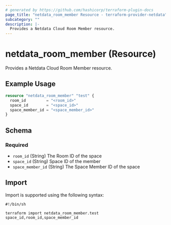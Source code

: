 ```yaml
---
# generated by https://github.com/hashicorp/terraform-plugin-docs
page_title: "netdata_room_member Resource - terraform-provider-netdata"
subcategory: ""
description: |-
  Provides a Netdata Cloud Room Member resource.
---
```


# netdata_room_member (Resource)

Provides a Netdata Cloud Room Member resource.

## Example Usage

```terraform
resource "netdata_room_member" "test" {
  room_id         = "<room_id>"
  space_id        = "<space_id>"
  space_member_id = "<space_member_id>"
}
```

<!-- schema generated by tfplugindocs -->
## Schema

### Required

- `room_id` (String) The Room ID of the space
- `space_id` (String) Space ID of the member
- `space_member_id` (String) The Space Member ID of the space

## Import

Import is supported using the following syntax:

```shell
#!/bin/sh

terraform import netdata_room_member.test space_id,room_id,space_member_id
```
